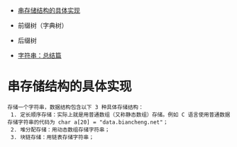 
* [串存储结构的具体实现](#串存储结构的具体实现)

* 前缀树（字典树） 
* 后缀树
* [字符串：总结篇](https://mp.weixin.qq.com/s/gtycjyDtblmytvBRFlCZJg)


# 串存储结构的具体实现

    存储一个字符串，数据结构包含以下 3 种具体存储结构：
     1. 定长顺序存储：实际上就是用普通数组（又称静态数组）存储。例如 C 语言使用普通数据存储字符串的代码为 char a[20] = "data.biancheng.net"；
     2. 堆分配存储：用动态数组存储字符串；
     3. 块链存储：用链表存储字符串；
